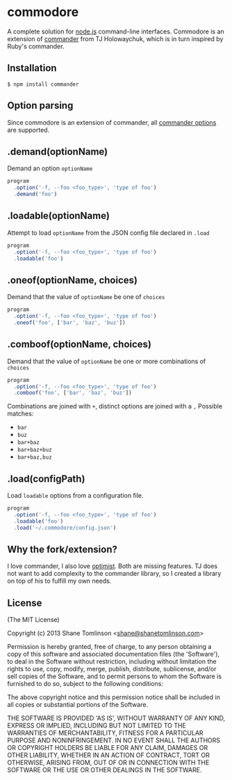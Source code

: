 # commodore

  A complete solution for [node.js](http://nodejs.org) command-line interfaces. Commodore is an extension of [commander](https://github.com/visionmedia/commander.js) from TJ Holowaychuk, which is in turn inspired by Ruby's commander.

## Installation

    $ npm install commander

## Option parsing

  Since commodore is an extension of commander, all [commander options](https://github.com/visionmedia/commander.js/blob/master/Readme.md) are supported.

## .demand(optionName)
  Demand an option `optionName`

```js
program
  .option('-f, --foo <foo_type>', 'type of foo')
  .demand('foo')
```

## .loadable(optionName)
  Attempt to load `optionName` from the JSON config file declared in `.load`

```js
program
  .option('-f, --foo <foo_type>', 'type of foo')
  .loadable('foo')
```

## .oneof(optionName, choices)
  Demand that the value of `optionName` be one of `choices`

```js
program
  .option('-f, --foo <foo_type>', 'type of foo')
  .oneof('foo', ['bar', 'baz', 'buz'])
```

## .comboof(optionName, choices)
  Demand that the value of `optionName` be one or more combinations of `choices`

```js
program
  .option('-f, --foo <foo_type>', 'type of foo')
  .comboof('foo', ['bar', 'baz', 'buz'])
```

Combinations are joined with `+`, distinct options are joined with a `,`
Possible matches:
* `bar`
* `buz`
* `bar+baz`
* `bar+baz+buz`
* `bar+baz,buz`

## .load(configPath)
  Load `loadable` options from a configuration file.

```js
program
  .option('-f, --foo <foo_type>', 'type of foo')
  .loadable('foo')
  .load('~/.commodore/config.json')
```

## Why the fork/extension?

I love commander, I also love [optimist](https://github.com/substack/node-optimist).
Both are missing features. TJ does not want to add complexity to the commander library,
so I created a library on top of his to fulfill my own needs.

## License
(The MIT License)

Copyright (c) 2013 Shane Tomlinson &lt;shane@shanetomlinson.com&gt;

Permission is hereby granted, free of charge, to any person obtaining
a copy of this software and associated documentation files (the
'Software'), to deal in the Software without restriction, including
without limitation the rights to use, copy, modify, merge, publish,
distribute, sublicense, and/or sell copies of the Software, and to
permit persons to whom the Software is furnished to do so, subject to
the following conditions:

The above copyright notice and this permission notice shall be
included in all copies or substantial portions of the Software.

THE SOFTWARE IS PROVIDED 'AS IS', WITHOUT WARRANTY OF ANY KIND,
EXPRESS OR IMPLIED, INCLUDING BUT NOT LIMITED TO THE WARRANTIES OF
MERCHANTABILITY, FITNESS FOR A PARTICULAR PURPOSE AND NONINFRINGEMENT.
IN NO EVENT SHALL THE AUTHORS OR COPYRIGHT HOLDERS BE LIABLE FOR ANY
CLAIM, DAMAGES OR OTHER LIABILITY, WHETHER IN AN ACTION OF CONTRACT,
TORT OR OTHERWISE, ARISING FROM, OUT OF OR IN CONNECTION WITH THE
SOFTWARE OR THE USE OR OTHER DEALINGS IN THE SOFTWARE.

